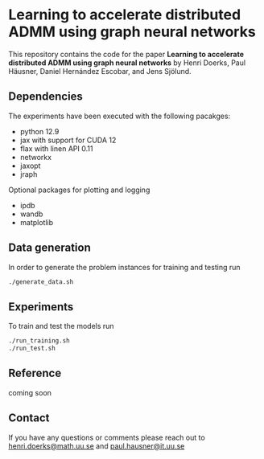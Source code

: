 # Learning to accelerate distributed ADMM using graph neural networks

This repository contains the code for the paper **Learning to accelerate distributed ADMM using graph neural networks** by Henri Doerks, Paul Häusner, Daniel Hernández Escobar, and Jens Sjölund.

## Dependencies

The experiments have been executed with the following pacakges:

- python 12.9
- jax with support for CUDA 12
- flax with linen API 0.11
- networkx
- jaxopt
- jraph

Optional packages for plotting and logging

- ipdb
- wandb
- matplotlib

## Data generation

In order to generate the problem instances for training and testing run

 ```bash
./generate_data.sh
```

## Experiments

To train and test the models run

```bash
./run_training.sh
./run_test.sh
```

## Reference

coming soon

## Contact

If you have any questions or comments please reach out to henri.doerks@math.uu.se and paul.hausner@it.uu.se
